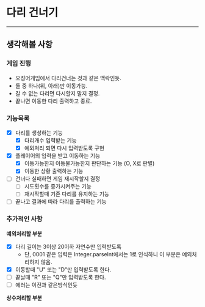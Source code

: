 # 다리 건너기

---   

## 생각해볼 사항

### 게임 진행

- 오징어게임에서 다리건너는 것과 같은 맥락인듯.
- 둘 중 하나(위, 아래)만 이동가능.
- 갈 수 없는 다리면 다시할지 말지 결정.
- 끝나면 이동한 다리 출력하고 종료.

### 기능목록

- [x] 다리를 생성하는 기능
  - [x] 다리개수 입력받는 기능
  - [x] 예외처리 되면 다시 입력받도록 구현
- [x] 플레이어의 입력을 받고 이동하는 기능
  - [x] 이동가능한지 이동불가능한지 판단하는 기능 (O, X로 판별)
  - [x] 이동한 상황 출력하는 기능
- [ ] 건너다 실패하면 게임 재시작할지 결정
  - [ ] 시도횟수를 증가시켜주는 기능
  - [ ] 재시작할때 기존 다리를 유지하는 기능
- [ ] 끝나고 결과에 따라 다리를 출력하는 기능

### 추가적인 사항

**예외처리할 부분**
- [x] 다리 길이는 3이상 20이하 자연수만 입력받도록
  - 단, 0001 같은 입력은 Integer.parseInt에서는 1로 인식하니 이 부분은 예외처리하지 않음.
- [x] 이동할때 "U" 또는 "D"만 입력받도록 한다.
- [ ] 끝날때 "R" 또는 "Q"만 입력받도록 한다.
- [ ] 에러는 이전과 같은방식인듯

**상수처리할 부분**